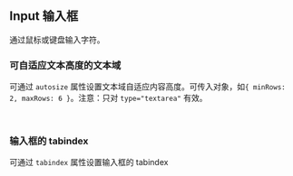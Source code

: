 <div class="demo-header">
<p class="overviewicon">
  <span class="wapi-form-span"/>
</p>

## Input 输入框

<nova-uxlink widget-name="Input"></nova-uxlink>

通过鼠标或键盘输入字符。

</div>

### 可自适应文本高度的文本域

可通过 `autosize` 属性设置文本域自适应内容高度。可传入对象，如`{ minRows: 2, maxRows: 6 }`。注意：只对 `type="textarea"` 有效。

<nova-demo-view link="input/autosize.vue"></nova-demo-view>

<br />

### 输入框的 tabindex

可通过 `tabindex` 属性设置输入框的 tabindex

<nova-demo-view link="input/tabindex.vue"></nova-demo-view>

<br />
